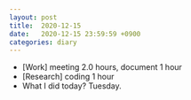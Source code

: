 ```yaml
---
layout: post
title:  2020-12-15
date:   2020-12-15 23:59:59 +0900
categories: diary
---
```


- [Work] meeting 2.0 hours, document 1 hour
- [Research] coding 1 hour
- What I did today? Tuesday.
